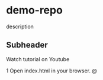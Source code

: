 # demo-repo

description


## Subheader

Watch tutorial on Youtube

1 Open index.html in your browser.
@